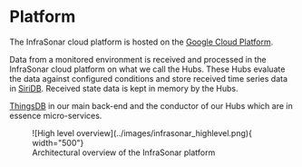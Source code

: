 # Platform

The InfraSonar cloud platform is hosted on the [Google Cloud Platform](https://cloud.google.com/).

Data from a monitored environment is received and processed in the InfraSonar cloud platform on what we call the Hubs. These Hubs evaluate the data against configured conditions and store received time series data in [SiriDB](https://siridb.net/). Received state data is kept in memory by the Hubs.

[ThingsDB](https://thingsdb.io) in our main back-end and the conductor of our Hubs which are in essence micro-services.


<figure markdown>
  ![High level overview](../images/infrasonar_highlevel.png){ width="500"}
  <figcaption>Architectural overview of the InfraSonar platform</figcaption>
</figure>
